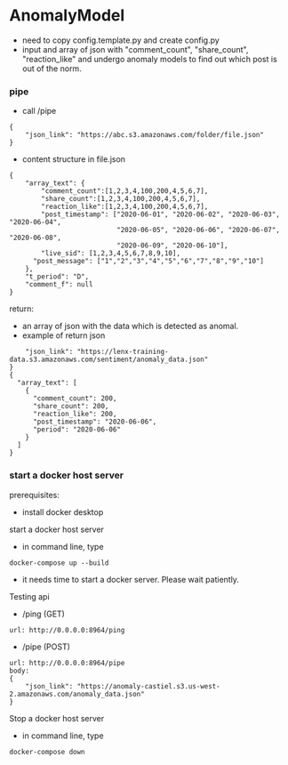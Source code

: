 # AnomalyModel
- need to copy config.template.py and create config.py
- input and array of json with "comment_count", "share_count", "reaction_like" and undergo anomaly models to find out which post is out of the norm.

### pipe
- call /pipe
```
{
    "json_link": "https://abc.s3.amazonaws.com/folder/file.json"
}
```
- content structure in file.json
```
{
	"array_text": {
		"comment_count":[1,2,3,4,100,200,4,5,6,7],
		"share_count":[1,2,3,4,100,200,4,5,6,7],
		"reaction_like":[1,2,3,4,100,200,4,5,6,7],
		"post_timestamp": ["2020-06-01", "2020-06-02", "2020-06-03", "2020-06-04",
						   "2020-06-05", "2020-06-06", "2020-06-07", "2020-06-08",
				  		   "2020-06-09", "2020-06-10"],
		"live_sid": [1,2,3,4,5,6,7,8,9,10],
	  "post_message": ["1","2","3","4","5","6","7","8","9","10"]
	},
	"t_period": "D",
	"comment_f": null
}
```


return:
- an array of json with the data which is detected as anomal. 
- example of return json
```{
	"json_link": "https://lenx-training-data.s3.amazonaws.com/sentiment/anomaly_data.json"
}
{
  "array_text": [
    {
      "comment_count": 200,
      "share_count": 200,
      "reaction_like": 200,
      "post_timestamp": "2020-06-06",
      "period": "2020-06-06"
    }
  ]
}
```

### start a docker host server
prerequisites:
- install docker desktop

start a docker host server
- in command line, type 
```
docker-compose up --build
```
- it needs time to start a docker server. Please wait patiently.

Testing api
- /ping (GET)
```
url: http://0.0.0.0:8964/ping
```
- /pipe (POST)
```
url: http://0.0.0.0:8964/pipe
body: 
{
	"json_link": "https://anomaly-castiel.s3.us-west-2.amazonaws.com/anomaly_data.json"
}
```

Stop a docker host server
- in command line, type
```
docker-compose down
```
